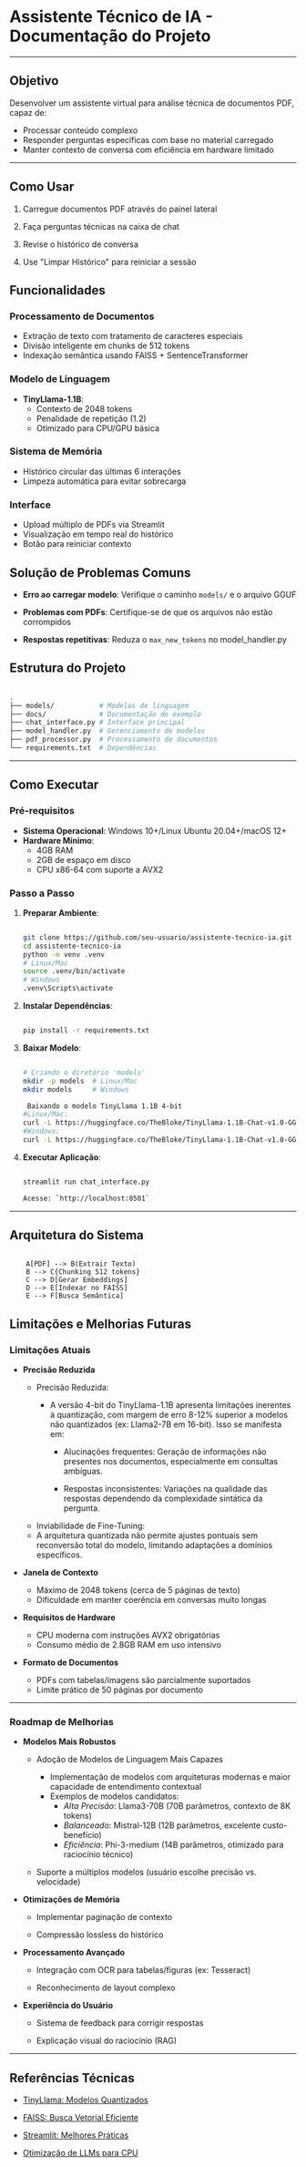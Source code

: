 
# Assistente Técnico de IA - Documentação do Projeto 

---

## Objetivo 
Desenvolver um assistente virtual para análise técnica de documentos PDF, capaz de:  
- Processar conteúdo complexo  
- Responder perguntas específicas com base no material carregado  
- Manter contexto de conversa com eficiência em hardware limitado  

---
##  Como Usar

1.  Carregue documentos PDF através do painel lateral
    
2.  Faça perguntas técnicas na caixa de chat
    
3.  Revise o histórico de conversa
    
4.  Use "Limpar Histórico" para reiniciar a sessão
    

##  Funcionalidades

### Processamento de Documentos 
- Extração de texto com tratamento de caracteres especiais  
- Divisão inteligente em chunks de 512 tokens  
- Indexação semântica usando FAISS + SentenceTransformer  

### Modelo de Linguagem 
- **TinyLlama-1.1B**:  
  - Contexto de 2048 tokens  
  - Penalidade de repetição (1.2)  
  - Otimizado para CPU/GPU básica  

### Sistema de Memória 
- Histórico circular das últimas 6 interações  
- Limpeza automática para evitar sobrecarga  

### Interface 
- Upload múltiplo de PDFs via Streamlit  
- Visualização em tempo real do histórico  
- Botão para reiniciar contexto  
    

## Solução de Problemas Comuns

-   **Erro ao carregar modelo**: Verifique o caminho `models/` e o arquivo GGUF
    
-   **Problemas com PDFs**: Certifique-se de que os arquivos não estão corrompidos
    
-   **Respostas repetitivas**: Reduza o `max_new_tokens` no model_handler.py
    

##  Estrutura do Projeto

   ```bash  

.
├── models/           # Modelos de linguagem
├── docs/             # Documentação de exemplo
├── chat_interface.py # Interface principal
├── model_handler.py  # Gerenciamento de modelos
├── pdf_processor.py  # Processamento de documentos
└── requirements.txt  # Dependências

   ```
---
## Como Executar 

### Pré-requisitos 
- **Sistema Operacional**: Windows 10+/Linux Ubuntu 20.04+/macOS 12+  
- **Hardware Mínimo**:  
  - 4GB RAM  
  - 2GB de espaço em disco  
  - CPU x86-64 com suporte a AVX2  

### Passo a Passo 
1. **Preparar Ambiente**:  

   ```bash  
   
   git clone https://github.com/seu-usuario/assistente-tecnico-ia.git  
   cd assistente-tecnico-ia  
   python -m venv .venv  
   # Linux/Mac 
   source .venv/bin/activate  
   # Windows 
   .venv\Scripts\activate  

3.  **Instalar Dependências**:
    
    ```bash

    pip install -r requirements.txt  
    
4.  **Baixar Modelo**:
    
    ```bash
    
	# Criando o diretório 'models'
	mkdir -p models  # Linux/Mac
	mkdir models     # Windows

	 Baixando o modelo TinyLlama 1.1B 4-bit
	#Linux/Mac:
	curl -L https://huggingface.co/TheBloke/TinyLlama-1.1B-Chat-v1.0-GGUF/resolve/main/tinyllama-1.1b-chat-v1.0.Q4_K_M.gguf -o models/tinyllama.gguf
	#Windows:
	curl -L https://huggingface.co/TheBloke/TinyLlama-1.1B-Chat-v1.0-GGUF/resolve/main/tinyllama-1.1b-chat-v1.0.Q4_K_M.gguf -o models\tinyllama.gguf
	
5.  **Executar Aplicação**:
    
    ```bash

    streamlit run chat_interface.py  
    
    Acesse: `http://localhost:8501`
    
----------


## Arquitetura do Sistema

```flowchart LR  

    A[PDF] --> B(Extrair Texto)  
    B --> C{Chunking 512 tokens}  
    C --> D[Gerar Embeddings]  
    D --> E[Indexar no FAISS]  
    E --> F[Busca Semântica]  

```


## Limitações e Melhorias Futuras

### Limitações Atuais

- **Precisão Reduzida**  
  - Precisão Reduzida:
  	- A versão 4-bit do TinyLlama-1.1B apresenta limitações inerentes à quantização, com margem de erro 8-12% superior a modelos não quantizados (ex: Llama2-7B em 16-bit). Isso se manifesta em:

        - Alucinações frequentes: Geração de informações não presentes nos documentos, especialmente em consultas ambíguas.

        - Respostas inconsistentes: Variações na qualidade das respostas dependendo da complexidade sintática da pergunta.
   - Inviabilidade de Fine-Tuning:
	- A arquitetura quantizada não permite ajustes pontuais sem reconversão total do modelo, limitando adaptações a domínios específicos.

- **Janela de Contexto**  
  - Máximo de 2048 tokens (cerca de 5 páginas de texto)  
  - Dificuldade em manter coerência em conversas muito longas  

- **Requisitos de Hardware**  
  - CPU moderna com instruções AVX2 obrigatórias  
  - Consumo médio de 2.8GB RAM em uso intensivo  

- **Formato de Documentos**  
  - PDFs com tabelas/imagens são parcialmente suportados  
  - Limite prático de 50 páginas por documento  

---



### Roadmap de Melhorias

-  **Modelos Mais Robustos**
    - Adoção de Modelos de Linguagem Mais Capazes  
	  - Implementação de modelos com arquiteturas modernas e maior capacidade de entendimento contextual  
	  - Exemplos de modelos candidatos:  
	    - *Alta Precisão*: Llama3-70B (70B parâmetros, contexto de 8K tokens)  
	    - *Balanceado*: Mistral-12B (12B parâmetros, excelente custo-benefício)  
	    - *Eficiência*: Phi-3-medium (14B parâmetros, otimizado para raciocínio técnico)  
        
    -   Suporte a múltiplos modelos (usuário escolhe precisão vs. velocidade)
        
-  **Otimizações de Memória**
    
    -   Implementar paginação de contexto
        
    -   Compressão lossless do histórico
        
- **Processamento Avançado**
    
    -   Integração com OCR para tabelas/figuras (ex: Tesseract)
        
    -   Reconhecimento de layout complexo
        
-  **Experiência do Usuário**
    
    -   Sistema de feedback para corrigir respostas
        
    -   Explicação visual do raciocínio (RAG)
        

----------

## Referências Técnicas

-   [TinyLlama: Modelos Quantizados](https://huggingface.co/TheBloke)
    
-   [FAISS: Busca Vetorial Eficiente](https://github.com/facebookresearch/faiss)
    
-   [Streamlit: Melhores Práticas](https://docs.streamlit.io)
    
-   [Otimização de LLMs para CPU](https://arxiv.org/abs/2310.10537)
